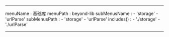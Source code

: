 ---

menuName : 基础库
menuPath : beyond-lib
subMenusName : 
    - 'storage'
    - 'urlParse'
subMenusPath : 
    - 'storage'
    - 'urlParse'
includes() : 
    - './storage'
    - './urlParse'

---